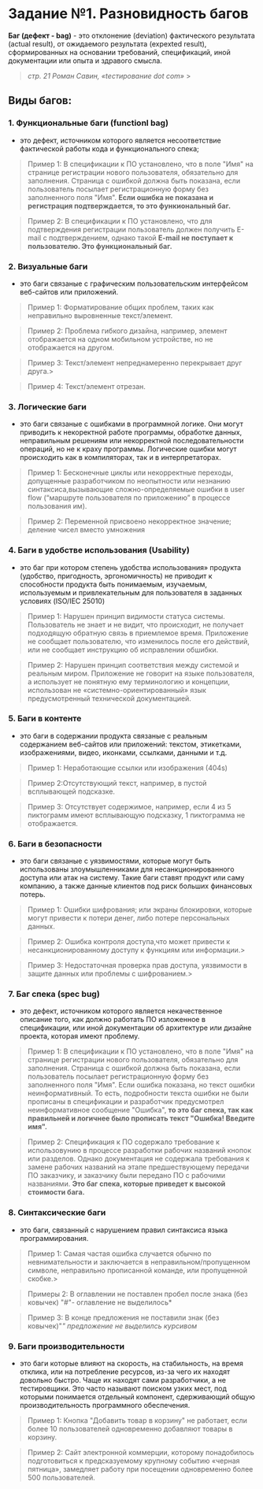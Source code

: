 # Задание №1. Разновидность багов
__Баг (дефект - bag)__ - это отклонение (deviation) фактического результата (actual result), от ожидаемого результата (expexted result), сформированных на основании требований, спецификаций, иной документации или опыта и здравого смысла.
> _стр. 21 Роман Савин, «tестирование dot com»_ >
 ## Виды багов:
### 1. Функциональные баги (functionl bag)
- это дефект, источником которого является несоответствие фактической работы кода и функционального спека;
> Пример 1: В спецификации к ПО установлено, что в поле "Имя" на странице регистрации нового пользователя, обязательно для заполнения. Страница с ошибкой должна быть показана, если пользователь посылает регистрационную форму без заполненного поля "Имя". __Если ошибка не показана и регистрация подтверждается, то это функиональный баг.__

> Пример 2: В спецификации к ПО установлено, что для подтверждения регистрации пользователь должен получить E-mail с подтверждением, однако такой __E-mail не поступает к пользователю. Это функциональный баг.__
### 2. Визуальные баги 
- это баги связаные с графическим пользовательским интерфейсом веб-сайтов или приложений.
> Пример 1: Форматирование общих проблем, таких как неправильно выровненные текст/элемент.

> Пример 2: Проблема гибкого дизайна, например, элемент отображается на одном мобильном устройстве, но не отображается на другом.

>Пример 3: Текст/элемент непреднамеренно перекрывает друг друга.>

>Пример 4: Текст/элемент отрезан.
### 3. Логические баги 
- это баги связаные с ошибками в программной логике. Они могут приводить к некоректной работе программы, обработке данных, неправильным решениям или некорректной последовательности операций, но не к краху программы. Логические ошибки могут происходить как в компиляторах, так и в интерпретаторах.

> Пример 1: Бесконечные циклы или некорректные переходы, допущенные разработчиком по неопытности или незнанию синтаксиса,вызывающие сложно-определяемые ошибки в user flow (“маршруте пользователя по приложению” в процессе пользования им).

> Пример 2: Переменной присвоено некорректное значение; деление чисел вместо умножения
### 4. Баги в удобстве использования (Usability) 
- это баг при котором степень удобства использования» продукта (удобство, пригодность, эргономичность) не приводит к способности продукта быть понимаемым, изучаемым, используемым и привлекательным для пользователя в заданных условиях (ISO/IEC 25010)

> Пример 1: Нарушен принцип видимости статуса системы. Пользователь не знает и не видит, что происходит, не получает подходящую обратную связь в приемлемое время. Приложение не сообщает пользователю, что изменилось после его действий, или не сообщает инструкцию об исправлении обшибки.

> Пример 2: Нарушен принцип соответствия между системой и реальным миром. Приложение не говорит на языке пользователя, а использует не понятную ему терминологию и концепции, использован не «системно-ориентированный» язык предусмотренный технической документацией.
>
### 5. Баги в контенте 
- это баги в содержании продукта связаные с реальным содержанием веб-сайтов или приложений: текстом, этикетками, изображениями, видео, иконками, ссылками, данными и т.д.

> Пример 1: Неработающие ссылки или изображения (404s)

> Пример 2:Отсутствующий текст, например, в пустой всплывающей подсказке.

> Пример 3: Отсутствует содержимое, например, если 4 из 5 пиктограмм имеют всплывающую подсказку, 1 пиктограмма не отображается.
### 6. Баги в безопасности
- это баги связаные с уязвимостями, которые могут быть использованы злоумышленниками для несанкционированного доступа или атак на систему. Такие баги ставят продукт или саму компанию, а также данные клиентов под риск больших финансовых потерь.
> Пример 1: Ошибки шифрования; или экраны блокировки, которые могут привести к потери денег, либо потере персональных данных.

> Пример 2: Ошибка контроля доступа,что может привести к несанкционированному доступу к функциям или информации.>

> Пример 3: Недостаточная проверка прав доступа, уязвимости в защите данных или проблемы с шифрованием.> 
### 7. Баг спека (spec bug) 
- это дефект, источником которого является некачественное описание того, как должно работать ПО изложенное в спецификации, или иной документации об архитектуре или дизайне проекта, которая имеют проблему.
> Пример 1: В спецификации к ПО установлено, что в поле "Имя" на странице регистрации нового пользователя, обязательно для заполнения. Страница с ошибкой должна быть показана, если пользователь посылает регистрационную форму без заполненного поля "Имя". Если ошибка показана, но текст ошибки неинформативный. То есть, подробности текста ошибки не были прописаны в спецификации и разработчик предусмотрел неинформативное сообщение "Ошибка", __то это баг спека, так как правильней и логичнее было прописать текст "Ошибка! Введите имя".__

> Пример 2: Спецификация к ПО содержало требование к использовунию в процессе разработки рабочих названий кнопок или разделов. Однако документация не содержала требования к замене рабочих названий на этапе предшествующему передачи ПО заказчику, и заказчику были передано ПО с рабочими названиями. __Это баг спека, которые приведет к высокой стоимости бага.__ 
### 8. Синтаксические баги 
-  это баги, связанный с нарушением правил синтаксиса языка программирования. 

> Пример 1: Cамая частая ошибка cлучается обычно по невнимательности и заключается в неправильном/пропущенном символе, неправильно прописанной команде, или пропущенной скобке.> 

>Примеры 2: В оглавлении не поставлен пробел после знака (без ковычек) "#"- оглавление не выделилось*

> Пример 3: В конце предложения не поставили знак  (без ковычек)"*" предложение не выделилсь курсивом*

### 9. Баги производительности 
- это баги которые влияют на скорость, на стабильность, на время отклика, или на потребление ресурсов, из-за чего их находят довольно быстро. Чаще их находят сами разработчики, а не тестировщики. Это часто называют поиском узких мест, под которыми понимается отдельный компонент, сдерживающий общую производительность программного обеспечения.

>Пример 1: Кнопка "Добавить товар в корзину" не работает, если более 10 пользователей одновременно добавляют товары в корзину.

>Пример 2: Cайт электронной коммерции, которому понадобилось подготовиться к предсказуемому крупному событию «черная пятница», замедляет работу при посещении одновременно более 500 пользователей.